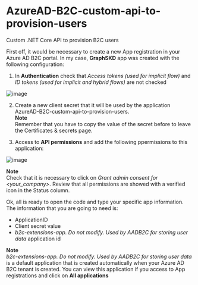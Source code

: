 # AzureAD-B2C-custom-api-to-provision-users
Custom .NET Core API to provision B2C users

First off, it would be necessary to create a new App registration in your Azure AD B2C portal. In my case, **GraphSKD** app was created with the following configuration:  
  
1. In **Authentication** check that _Access tokens (used for implicit flow)_ and _ID tokens (used for implicit and hybrid flows)_ are not checked  
  
![image](https://user-images.githubusercontent.com/2305432/155539808-66bf4828-fee1-40fc-b0ab-a89e53846383.png)
  
2. Create a new client secret that it will be used by the application AzureAD-B2C-custom-api-to-provision-users.    
**Note**  
Remember that you have to copy the value of the secret before to leave the Certificates & secrets page.  
  
3. Access to **API permissions** and add the following ppermissions to this application:  
  
![image](https://user-images.githubusercontent.com/2305432/155540608-10125402-54ab-4e94-8b68-8fb8416edb96.png)
  
**Note**  
Check that it is necessary to click on _Grant admin consent for <your_company>_. Review that all permissions are showed with a verified icon in the Status column.  

Ok, all is ready to open the code and type your specific app information. The information that you are going to need is:  
  
- ApplicationID  
- Client secret value  
- _b2c-extensions-app. Do not modify. Used by AADB2C for storing user data_ application id  

**Note**  
_b2c-extensions-app. Do not modify. Used by AADB2C for storing user data_ is a default application that is created automatically when your Azure AD B2C tenant is created. You can view this application if you access to App registrations and click on **All applications**
